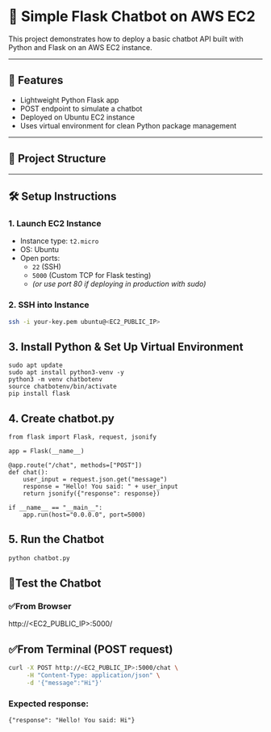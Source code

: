 # 🧠 Simple Flask Chatbot on AWS EC2

This project demonstrates how to deploy a basic chatbot API built with Python and Flask on an AWS EC2 instance.

---

## 🚀 Features

- Lightweight Python Flask app
- POST endpoint to simulate a chatbot
- Deployed on Ubuntu EC2 instance
- Uses virtual environment for clean Python package management

---

## 📁 Project Structure


---

## 🛠 Setup Instructions

### 1. Launch EC2 Instance

- Instance type: `t2.micro`
- OS: Ubuntu
- Open ports: 
  - `22` (SSH)
  - `5000` (Custom TCP for Flask testing)
  - *(or use port 80 if deploying in production with sudo)*

### 2. SSH into Instance

```bash
ssh -i your-key.pem ubuntu@<EC2_PUBLIC_IP>
```
## 3. Install Python & Set Up Virtual Environment
```
sudo apt update
sudo apt install python3-venv -y
python3 -m venv chatbotenv
source chatbotenv/bin/activate
pip install flask
```
## 4. Create chatbot.py
```
from flask import Flask, request, jsonify

app = Flask(__name__)

@app.route("/chat", methods=["POST"])
def chat():
    user_input = request.json.get("message")
    response = "Hello! You said: " + user_input
    return jsonify({"response": response})

if __name__ == "__main__":
    app.run(host="0.0.0.0", port=5000)

```

## 5. Run the Chatbot

```bash
python chatbot.py
```

## 🧪Test the Chatbot
### ✅From Browser
http://<EC2_PUBLIC_IP>:5000/

## ✅From Terminal (POST request)

```bash
curl -X POST http://<EC2_PUBLIC_IP>:5000/chat \
     -H "Content-Type: application/json" \
     -d '{"message":"Hi"}'
```

### Expected response:

```
{"response": "Hello! You said: Hi"}
```
